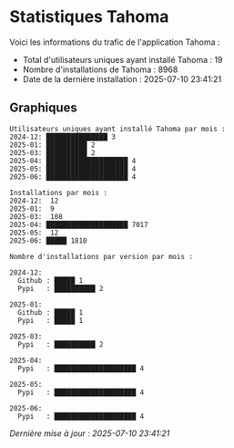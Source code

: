 # Statistiques Tahoma

Voici les informations du trafic de l'application Tahoma :
- Total d'utilisateurs uniques ayant installé Tahoma : 19
- Nombre d'installations de Tahoma : 8968
- Date de la dernière installation : 2025-07-10 23:41:21

## Graphiques
```
Utilisateurs uniques ayant installé Tahoma par mois :
2024-12: ███████████████ 3
2025-01: ██████████ 2
2025-03: ██████████ 2
2025-04: ████████████████████ 4
2025-05: ████████████████████ 4
2025-06: ████████████████████ 4
```

```
Installations par mois :
2024-12:  12
2025-01:  9
2025-03:  108
2025-04: ████████████████████ 7017
2025-05:  12
2025-06: █████ 1810
```

```
Nombre d'installations par version par mois :

2024-12:
  Github : █████ 1
  Pypi   : ██████████ 2

2025-01:
  Github : █████ 1
  Pypi   : █████ 1

2025-03:
  Pypi   : ██████████ 2

2025-04:
  Pypi   : ████████████████████ 4

2025-05:
  Pypi   : ████████████████████ 4

2025-06:
  Pypi   : ████████████████████ 4
```


*Dernière mise à jour : 2025-07-10 23:41:21*
